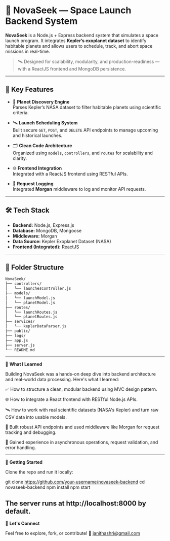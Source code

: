 # 🚀 NovaSeek — Space Launch Backend System

**NovaSeek** is a Node.js + Express backend system that simulates a space launch program. It integrates **Kepler’s exoplanet dataset** to identify habitable planets and allows users to schedule, track, and abort space missions in real-time.

> 🛰️ Designed for scalability, modularity, and production-readiness — with a ReactJS frontend and MongoDB persistence.

---

## 🧩 Key Features

- 🌌 **Planet Discovery Engine**  
  Parses Kepler’s NASA dataset to filter habitable planets using scientific criteria.

- 🛰️ **Launch Scheduling System**  
  Built secure `GET`, `POST`, and `DELETE` API endpoints to manage upcoming and historical launches.

- 🗂️ **Clean Code Architecture**  
  Organized using `models`, `controllers`, and `routes` for scalability and clarity.

- 🌐 **Frontend Integration**  
  Integrated with a ReactJS frontend using RESTful APIs.

- 📜 **Request Logging**  
  Integrated **Morgan** middleware to log and monitor API requests.

---

## 🛠️ Tech Stack

- **Backend:** Node.js, Express.js  
- **Database:** MongoDB, Mongoose  
- **Middleware:** Morgan  
- **Data Source:** Kepler Exoplanet Dataset (NASA)  
- **Frontend (Integrated):** ReactJS  

---

## 📂 Folder Structure

```bash
NovaSeek/
├── controllers/
│   └── launchesController.js
├── models/
│   └── launchModel.js
│   └── planetModel.js
├── routes/
│   └── launchRoutes.js
│   └── planetRoutes.js
├── services/
│   └── keplerDataParser.js
├── public/
├── logs/
├── app.js
├── server.js
└── README.md
```

---
🧠 **What I Learned**

Building NovaSeek was a hands-on deep dive into backend architecture and real-world data processing. Here's what I learned:

✅ How to structure a clean, modular backend using MVC design pattern.

🌐 How to integrate a React frontend with RESTful Node.js APIs.

🛰️ How to work with real scientific datasets (NASA's Kepler) and turn raw CSV data into usable models.

🧪 Built robust API endpoints and used middleware like Morgan for request tracking and debugging.

🔁 Gained experience in asynchronous operations, request validation, and error handling.

---

🚀 **Getting Started**

Clone the repo and run it locally:

git clone https://github.com/your-username/novaseek-backend
cd novaseek-backend
npm install
npm start

The server runs at http://localhost:8000 by default.
---

📮 **Let's Connect**

Feel free to explore, fork, or contribute!
📧 janithashri@gmail.com
